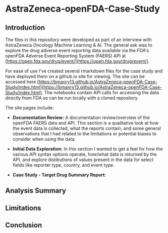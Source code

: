 # AstraZeneca-openFDA-Case-Study
## Introduction
The files in this repository were developed as part of an interview with AstraZeneca Oncology Machine Learning & AI. The general ask was to explore the drug adverse event reporting data available via the FDA's openFDA Adverse Event Reporting System (FAERS) API at [https://open.fda.gov/drug/event/](https://open.fda.gov/drug/event/).

For ease of use I've created several rmarkdown files for the case study and have deployed them on a github.io site for viewing. The site can be accessed here [https://bmanry13.github.io/AstraZeneca-openFDA-Case-Study/index.html](https://bmanry13.github.io/AstraZeneca-openFDA-Case-Study/index.html). The notebooks contain API calls for accessing the data directly from FDA so can be run locally with a cloned repository.

The site pages include:
* **Documentation Review:** A documentation review/overview of the openFDA FAERS data and API. This section is a qualitative look at how the event data is collected, what the reports contain, and some general observations that I had related to the limitations or potential biases to consider when using the data.

* **Initial Data Exploration:** In this section I wanted to get a feel for how the various API syntax options operate, how/what data is returned by the API, and explore distibutions of values present in the data for select fields like reporter type, country, and event type.

* **Case Study - Target Drug Summary Report:**

## Analysis Summary

## Limitations

## Conclusion